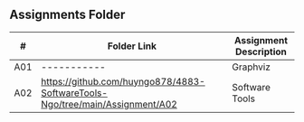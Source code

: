 ##  Assignments Folder

|   #   | Folder Link | Assignment Description |
| :---: | ----------- | ---------------------- |
| A01 | ----------- | Graphviz |
|   A02    |       https://github.com/huyngo878/4883-SoftwareTools-Ngo/tree/main/Assignment/A02      |         Software Tools               |

